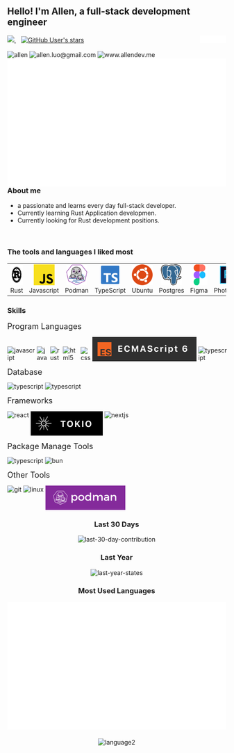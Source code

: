 <div align="start">  
<!-- 标题 -->
<h2>Hello! I'm Allen,<span > a full-stack development engineer</span> </h2>
<!-- En / Zh -->
<a href="README(zh-cn).md"><picture>
<source media="(min-width: 768px) and (prefers-color-scheme: light)" srcset="./img/zh-black.svg">
<source media="(max-width: 768px) and (prefers-color-scheme: dark)" srcset="./img/zh-white.svg">
<img align="right" alt="english" src="./img/zh-white.svg"></picture></a>
<a href="README.md"><picture>
<source media="(min-width: 768px) and (prefers-color-scheme: light)" srcset="./img/en-black.svg">
<source media="(max-width: 768px) and (prefers-color-scheme: dark)" srcset="./img/en-white.svg">
<img align="right" alt="english" src="./img/en-white.svg"></picture></a>
<!-- Count Of Profile View and Stars  -->
<a href="https://github.com/yymm120">
    <img src="https://komarev.com/ghpvc/?username=yymm120&abbreviated=true&style=for-the-badge" />
</a>&nbsp;&nbsp;
<a href=""><img alt="GitHub User's stars" src="https://img.shields.io/github/stars/yymm120?style=for-the-badge&labelColor=%23292929&color=%23555555">
</a>
<br/>
<br/>

<!-- My Info -->
<a>
<img alt="allen" src="https://img.shields.io/badge/allen-blue?style=flat-square&logo=wechat&logoColor=white">
</a>
<a>
<img alt="allen.luo@gmail.com" src="https://img.shields.io/badge/allen.luo%40gmail.com-blue?style=flat-square&logo=gmail&logoColor=white">
</a>
<a>
<img alt="www.allendev.me" src="https://img.shields.io/badge/www.allendev.me-blue?style=flat-square&logo=homepage&logoColor=white">
</a>

<!-- Stats of Generted from git-stats project -->
<a>
 <picture>
  <source media="(min-width: 768px) and (prefers-color-scheme: light)" srcset="https://raw.githubusercontent.com/yymm120/github-stats/refs/heads/master/generated/overview.svg">

  <source media="(max-width: 768px) and (prefers-color-scheme: dark)" srcset="https://raw.githubusercontent.com/yymm120/github-stats/refs/heads/master/generated/overview.svg#gh-dark-mode-only">

  <img src="https://raw.githubusercontent.com/yymm120/github-stats/refs/heads/master/generated/overview.svg#gh-dark-mode-only" alt="git-stats-overview" align="right">
    </picture>
</a>


<p align="start">

<h3> About me </h3>

- a passionate and learns every day full-stack developer.
- Currently learning Rust Application developmen.
- Currently looking for Rust development positions.

</p>


</br>

<!-- Tables -->
### The tools and languages ​​I liked most

<table>
  <tr>
    <td align="center" width="96">
      <a href="#The-tools-and-languages-I-liked-most">
        <img src="./img/rust.svg" width="48" height="48" alt="Rust" />
      </a>
      <br>Rust
    </td>
    <td align="center" width="96">
      <a href="#The-tools-and-languages-I-liked-most">
        <img src="./img/javascript.svg" width="48" height="48" alt="Javascript" />
      </a>
      <br>Javascript
    </td>
    <td align="center" width="96">
      <a href="#The-tools-and-languages-I-liked-most">
        <img src="./img/podman.svg" width="48" height="48" alt="Podman" />
      </a>
      <br>Podman
    </td>
    <td align="center" width="96">
      <a href="#The-tools-and-languages-I-liked-most">
        <img src="./img/typescript.svg" width="48" height="48" alt="TypeScript" />
      </a>
      <br>TypeScript
    </td>
    <td align="center" width="96">
      <a href="#The-tools-and-languages-I-liked-most" >
        <img src="./img/ubuntu.svg" width="48" height="48" alt="Ubuntu" />
      </a>
      <br>Ubuntu
    </td>
    <td align="center" width="96"> 
      <a href="#The-tools-and-languages-I-liked-most" >
        <img src="./img/postgresql.svg" width="48" height="48" alt="Postgres" />
      </a>
      <br>Postgres
    </td>
    <td align="center"  width="96">
      <a href="#The-tools-and-languages-I-liked-most">
        <img src="./img/figma.svg" width="48" height="48" alt="Figma" />
      </a>
      <br>Figma
    </td>
    <td align="center" width="96">
      <a href="#The-tools-and-languages-I-liked-most" >
        <img src="./img/photoshop.svg" width="48" height="48" alt="Photoshop" />
      </a>
      <br>Photoshop
    </td>
  </tr>
</table>

<!-- Skills -->
### Skills
<span style="font-size: 18px">Program Languages</span>

<span style="display:flex; align-items: end; gap: 4px">
    <img style="" src="https://img.shields.io/badge/javascript-%23323330.svg?style=for-the-badge&logo=javascript&logoColor=%23F7DF1E" alt="javascript" >
    <img alt="java" src="https://img.shields.io/badge/java-%23ED8B00.svg?style=for-the-badge&logo=openjdk&logoColor=white">
    <img alt="rust" src="https://img.shields.io/badge/Rust-white?style=for-the-badge&logo=rust&logoColor=black">
<img alt="html5" src="https://img.shields.io/badge/HTML5-E34F26?style=for-the-badge&logo=html5&logoColor=white">
    <img alt="css" src="https://img.shields.io/badge/CSS3-1572B6?style=for-the-badge&logo=css3&logoColor=white">
    <img alt="rust" src="./img/es6.svg">
    <img alt="typescript" src="https://img.shields.io/badge/typescript-%23007ACC.svg?style=for-the-badge&logo=typescript&logoColor=white">
</span>

<span style="font-size: 18px">Database</span>

<span style="display: flex; gap: 4px;">
<img alt="typescript" src="https://img.shields.io/badge/PostgreSQL-316192?style=for-the-badge&logo=postgresql&logoColor=white">
    <img alt="typescript" src="https://img.shields.io/badge/redis-%23DD0031.svg?&style=for-the-badge&logo=redis&logoColor=white">
</span>

<span style="font-size: 18px">Frameworks</span>

<span style="display: flex; gap: 4px;">
<img alt="react" src="https://img.shields.io/badge/React-20232A?style=for-the-badge&logo=react&logoColor=61DAFB">
<img alt="Axum" src="./img/tokio.svg">
<!-- <img alt="arkUI" src="./img/arkui.svg"> -->
<img alt="nextjs" src="https://img.shields.io/badge/next%20js-000000?style=for-the-badge&logo=nextdotjs&logoColor=white">
</span>

<span style="font-size: 18px">Package Manage Tools</span>

<span style="display: flex; gap: 4px;">
<img alt="typescript" src="https://img.shields.io/badge/npm-CB3837?style=for-the-badge&logo=npm&logoColor=white">
<img alt="bun" src="https://img.shields.io/badge/Bun-%23000000.svg?style=for-the-badge&logo=bun&logoColor=white">
</span>

<span style="font-size: 18px">Other Tools</span>

<span style="display: flex; gap: 4px;">
    <img alt="git" src="https://img.shields.io/badge/GIT-E44C30?style=for-the-badge&logo=git&logoColor=white">
    <img alt="linux" src="https://img.shields.io/badge/Linux-FCC624?style=for-the-badge&logo=linux&logoColor=black">
    <img alt="podman" src="./img/podman-badge.svg">
</span> 


<div align="center">

<!-- Some Chart -->
<h3> Last 30 Days </h3>

<picture>
  <source media="(min-width: 768px) and (prefers-color-scheme: light)" srcset="https://github-readme-activity-graph.vercel.app/graph?username=yymm120&theme=github">

  <source media="(max-width: 768px) and (prefers-color-scheme: dark)" srcset="https://github-readme-activity-graph.vercel.app/graph?username=yymm120&theme=react-dark">

  <img alt="last-30-day-contribution" src="https://github-readme-activity-graph.vercel.app/graph?username=yymm120&theme=react-dark">
</picture>


<h3> Last Year </h3>

<picture>
  <source media="(min-width: 768px) and (prefers-color-scheme: light)" srcset="https://github-profile-summary-cards.vercel.app/api/cards/profile-details?username=yymm120&theme=github">

  <source media="(max-width: 768px) and (prefers-color-scheme: dark)" srcset="https://github-profile-summary-cards.vercel.app/api/cards/profile-details?username=yymm120&theme=github_dark">

  <img alt="last-year-states" src="https://github-profile-summary-cards.vercel.app/api/cards/profile-details?username=yymm120&theme=github_dark">
</picture>


<h3> Most Used Languages </h3>


<picture>
  <source media="(min-width: 768px) and (prefers-color-scheme: light)" srcset="https://raw.githubusercontent.com/yymm120/github-stats/refs/heads/master/generated/languages.svg">

  <source media="(max-width: 768px) and (prefers-color-scheme: dark)" srcset="https://raw.githubusercontent.com/yymm120/github-stats/refs/heads/master/generated/languages.svg#gh-dark-mode-only">

  <img src="https://raw.githubusercontent.com/yymm120/github-stats/refs/heads/master/generated/languages.svg#gh-dark-mode-only" alt="Language Most Used" title="My writing on DEV">
</picture>


<br/>
<br/>

<picture>
  <source media="(min-width: 768px) and (prefers-color-scheme: light)" srcset="https://github-readme-stats.vercel.app/api/top-langs/?username=yymm120">

  <source media="(max-width: 768px) and (prefers-color-scheme: dark)" srcset="https://github-readme-stats.vercel.app/api/top-langs/?username=yymm120&theme=dark">

  <img alt="language2" src="https://github-readme-stats.vercel.app/api/top-langs/?username=yymm120&theme=dark">
</picture>




</div>
</div>

<!-- 

https://zxl19.github.io/github-profile/

标签
Shields.io
Simple Icons
996icu/996.ICU
badges/shields
simple-icons/simple-icons
othneildrew/Best-README-Template
alexandresanlim/Badges4-README.md-Profile
trekhleb/state-of-the-art-shitcode
antonkomarev/github-profile-views-counter
Aikoyori/ProgrammingVTuberLogos
gjbae1212/hit-counter
jwenjian/visitor-badge
a-maliarov/awesome-shields

统计信息
anuraghazra/github-readme-stats
abhisheknaiidu/awesome-github-profile-readme
tipsy/profile-summary-for-github
lowlighter/metrics
star-history/star-history
ryo-ma/github-profile-trophy
DenverCoder1/github-readme-streak-stats
durgeshsamariya/awesome-github-profile-readme-templates
yihong0618/running_page
vn7n24fzkq/github-profile-summary-cards
Ashutosh00710/github-readme-activity-graph
elangosundar/awesome-README-templates
yoshi389111/github-profile-3d-contrib
songquanpeng/stats-cards
zerosoul/github-star-stats
Star Charts
RevolverMaps
ClustrMaps
Free website hit counter
不蒜子-极简网页计数器

美化
fangpenlin/avataaars-generator
DenverCoder1/readme-typing-svg
github-contribution-grid-snake

参考
GitHub隐藏新功能！个人页还能这么玩？-GitHub Daily的文章-知乎
几条经验美化你的GitHub开源项目-简书
使用Gist让你的GitHub个人主页变酷-z2z23n0的文章-知乎
Github个人首页美化指北-AntzUhl的文章-知乎
GitHub上这款Q版头像生成器，快被网友玩坏了…-GitHub Daily的文章-知乎

 -->
